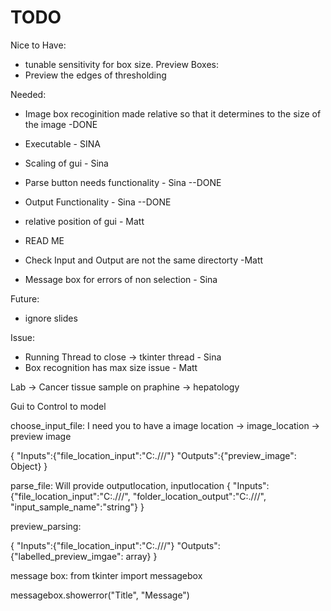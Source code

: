 # TODO

Nice to Have: 

- tunable sensitivity for box size.
Preview Boxes: 
- Preview the edges of thresholding


Needed:

- Image box recoginition made relative so that it determines to the size of the image -DONE

- Executable - SINA

- Scaling of gui -  Sina
- Parse button needs functionality - Sina --DONE
- Output Functionality - Sina --DONE
- relative position of gui - Matt
- READ ME
- Check Input and Output are not the same directorty -Matt
- Message box for errors of non selection - Sina


Future:
- ignore slides


Issue:
- Running Thread to close -> tkinter thread - Sina
- Box recognition has max size issue - Matt


Lab -> Cancer 
tissue sample on praphine -> hepatology


Gui to Control to model

choose_input_file:
I need you to have a image location -> image_location -> preview image

{
    "Inputs":{"file_location_input":"C:.///"}
    "Outputs":{"preview_image": Object}
}

parse_file:
Will provide outputlocation, inputlocation
{
    "Inputs":{"file_location_input":"C:.///",
                "folder_location_output":"C:.///",
                "input_sample_name":"string"}
}

preview_parsing:

{
    "Inputs":{"file_location_input":"C:.///"}
    "Outputs":{"labelled_preview_imgae": array}
}






message box: 
from tkinter import messagebox

messagebox.showerror("Title", "Message")